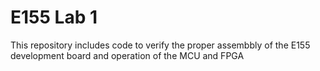 # E155 Lab 1

This repository includes code to verify the proper assembbly of the E155 development board and operation of the MCU and FPGA